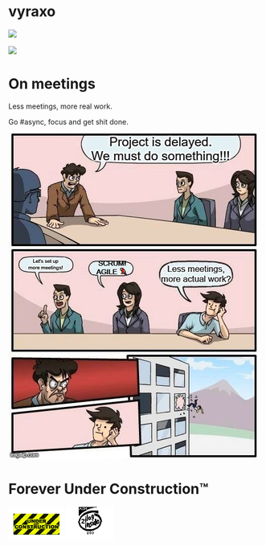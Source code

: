 # vyraxo

![](https://projecteuler.net/profile/vyraxo.png)

![](https://komarev.com/ghpvc/?username=vyraxo&color=brightgreen)

# On meetings

Less meetings, more real work. 

Go #async, focus and get shit done.

[<img src="corporate_world.jpg">](https://hbr.org/2022/03/dear-manager-youre-holding-too-many-meetings)


# Forever Under Construction™

<img src="underc3.gif">

<img src="zilogin.gif">
